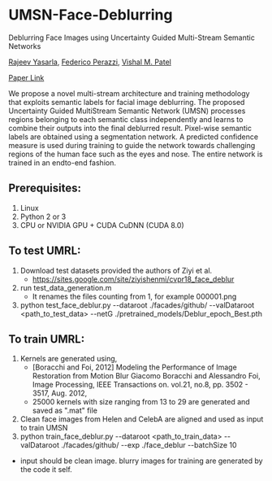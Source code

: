 # UMSN-Face-Deblurring
Deblurring Face Images using Uncertainty Guided Multi-Stream Semantic Networks

[Rajeev Yasarla](https://sites.google.com/view/rajeevyasarla/home), [Federico Perazzi](https://research.adobe.com/person/federico-perazzi/), [Vishal M. Patel](https://engineering.jhu.edu/ece/faculty/vishal-m-patel/)

[Paper Link](https://arxiv.org/pdf/1907.13106.pdf)

We propose a novel multi-stream architecture and training methodology that exploits semantic labels for facial image deblurring. The proposed Uncertainty Guided MultiStream Semantic Network (UMSN) processes regions belonging to each semantic class independently and learns to combine their outputs into the final deblurred result. Pixel-wise semantic labels are obtained using a segmentation network. A predicted confidence measure is used during training to guide the network towards challenging regions of the human face such as the eyes and nose. The entire network is trained in an endto-end fashion.

## Prerequisites:
1. Linux
2. Python 2 or 3
3. CPU or NVIDIA GPU + CUDA CuDNN (CUDA 8.0)


## To test UMRL:
1. Download test datasets provided the authors of Ziyi et al.
    - https://sites.google.com/site/ziyishenmi/cvpr18_face_deblur
2. run test_data_generation.m
    - It renames the files counting from 1, for example 000001.png
3. python test_face_deblur.py --dataroot ./facades/github/ --valDataroot <path_to_test_data> --netG ./pretrained_models/Deblur_epoch_Best.pth

## To train UMRL:
1. Kernels are generated using,
     - [Boracchi and Foi, 2012]	Modeling the Performance of Image Restoration from Motion Blur Giacomo Boracchi and Alessandro Foi, Image Processing, IEEE Transactions on. vol.21, no.8, pp. 3502 - 3517, Aug. 2012,
     - 25000 kernels with size ranging from 13 to 29 are generated and saved as ".mat" file
2. Clean face images from Helen and CelebA are aligned and used as input to train UMSN 
3. python train_face_deblur.py --dataroot <path_to_train_data> --valDataroot ./facades/github/ --exp ./face_deblur --batchSize 10

- input should be clean image. blurry images for training are generated by the code it self.


